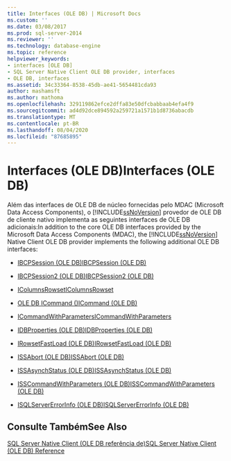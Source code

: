 ```yaml
---
title: Interfaces (OLE DB) | Microsoft Docs
ms.custom: ''
ms.date: 03/08/2017
ms.prod: sql-server-2014
ms.reviewer: ''
ms.technology: database-engine
ms.topic: reference
helpviewer_keywords:
- interfaces [OLE DB]
- SQL Server Native Client OLE DB provider, interfaces
- OLE DB, interfaces
ms.assetid: 34c33364-8538-45db-ae41-5654481cda93
author: mashamsft
ms.author: mathoma
ms.openlocfilehash: 329119862efce2dffa83e50dfcbabbaab4efa4f9
ms.sourcegitcommit: ad4d92dce894592a259721a1571b1d8736abacdb
ms.translationtype: MT
ms.contentlocale: pt-BR
ms.lasthandoff: 08/04/2020
ms.locfileid: "87685895"
---
```

# <a name="interfaces-ole-db"></a><span data-ttu-id="fb692-102">Interfaces (OLE DB)</span><span class="sxs-lookup"><span data-stu-id="fb692-102">Interfaces (OLE DB)</span></span>
  <span data-ttu-id="fb692-103">Além das interfaces de OLE DB de núcleo fornecidas pelo MDAC (Microsoft Data Access Components), o [!INCLUDE[ssNoVersion](../../includes/ssnoversion-md.md)] provedor de OLE DB de cliente nativo implementa as seguintes interfaces de OLE DB adicionais:</span><span class="sxs-lookup"><span data-stu-id="fb692-103">In addition to the core OLE DB interfaces provided by the Microsoft Data Access Components (MDAC), the [!INCLUDE[ssNoVersion](../../includes/ssnoversion-md.md)] Native Client OLE DB provider implements the following additional OLE DB interfaces:</span></span>  
  
-   [<span data-ttu-id="fb692-104">IBCPSession &#40;OLE DB&#41;</span><span class="sxs-lookup"><span data-stu-id="fb692-104">IBCPSession &#40;OLE DB&#41;</span></span>](../../relational-databases/native-client-ole-db-interfaces/ibcpsession-ole-db.md)  
  
-   [<span data-ttu-id="fb692-105">IBCPSession2 &#40;OLE DB&#41;</span><span class="sxs-lookup"><span data-stu-id="fb692-105">IBCPSession2 &#40;OLE DB&#41;</span></span>](../../relational-databases/native-client-ole-db-interfaces/ibcpsession2-ole-db.md)  
  
-   [<span data-ttu-id="fb692-106">IColumnsRowset</span><span class="sxs-lookup"><span data-stu-id="fb692-106">IColumnsRowset</span></span>](../../relational-databases/native-client-ole-db-interfaces/icolumnsrowset.md)  
  
-   [<span data-ttu-id="fb692-107">OLE DB ICommand &#40;&#41;</span><span class="sxs-lookup"><span data-stu-id="fb692-107">ICommand &#40;OLE DB&#41;</span></span>](../../relational-databases/native-client-ole-db-interfaces/icommand-ole-db.md)  
  
-   [<span data-ttu-id="fb692-108">ICommandWithParameters</span><span class="sxs-lookup"><span data-stu-id="fb692-108">ICommandWithParameters</span></span>](../../relational-databases/native-client-ole-db-interfaces/icommandwithparameters.md)  
  
-   [<span data-ttu-id="fb692-109">IDBProperties &#40;OLE DB&#41;</span><span class="sxs-lookup"><span data-stu-id="fb692-109">IDBProperties &#40;OLE DB&#41;</span></span>](../../relational-databases/native-client-ole-db-interfaces/idbproperties-ole-db.md)  
  
-   [<span data-ttu-id="fb692-110">IRowsetFastLoad &#40;OLE DB&#41;</span><span class="sxs-lookup"><span data-stu-id="fb692-110">IRowsetFastLoad &#40;OLE DB&#41;</span></span>](../../relational-databases/native-client-ole-db-interfaces/irowsetfastload-ole-db.md)  
  
-   [<span data-ttu-id="fb692-111">ISSAbort &#40;OLE DB&#41;</span><span class="sxs-lookup"><span data-stu-id="fb692-111">ISSAbort &#40;OLE DB&#41;</span></span>](../../../2014/database-engine/dev-guide/issabort-ole-db.md)  
  
-   [<span data-ttu-id="fb692-112">ISSAsynchStatus &#40;OLE DB&#41;</span><span class="sxs-lookup"><span data-stu-id="fb692-112">ISSAsynchStatus &#40;OLE DB&#41;</span></span>](../../relational-databases/native-client-ole-db-interfaces/issasynchstatus-ole-db.md)  
  
-   [<span data-ttu-id="fb692-113">ISSCommandWithParameters &#40;OLE DB&#41;</span><span class="sxs-lookup"><span data-stu-id="fb692-113">ISSCommandWithParameters &#40;OLE DB&#41;</span></span>](../../relational-databases/native-client-ole-db-interfaces/isscommandwithparameters-ole-db.md)  
  
-   [<span data-ttu-id="fb692-114">ISQLServerErrorInfo &#40;OLE DB&#41;</span><span class="sxs-lookup"><span data-stu-id="fb692-114">ISQLServerErrorInfo &#40;OLE DB&#41;</span></span>](../../../2014/database-engine/dev-guide/isqlservererrorinfo-ole-db.md)  
  
## <a name="see-also"></a><span data-ttu-id="fb692-115">Consulte Também</span><span class="sxs-lookup"><span data-stu-id="fb692-115">See Also</span></span>  
 [<span data-ttu-id="fb692-116">SQL Server Native Client &#40;OLE DB referência de&#41;</span><span class="sxs-lookup"><span data-stu-id="fb692-116">SQL Server Native Client &#40;OLE DB&#41; Reference</span></span>](../../relational-databases/native-client-ole-db-interfaces/sql-server-native-client-ole-db-interfaces.md)  
  
  
